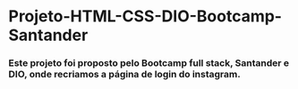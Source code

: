 # Projeto-HTML-CSS-DIO-Bootcamp-Santander

### Este projeto foi proposto pelo Bootcamp full stack, Santander e DIO, onde recriamos a página de login do instagram.
